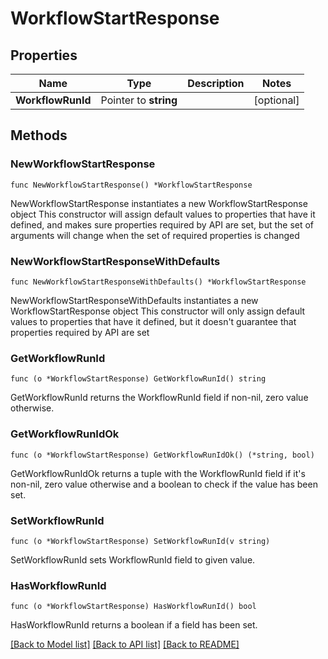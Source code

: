# WorkflowStartResponse

## Properties

Name | Type | Description | Notes
------------ | ------------- | ------------- | -------------
**WorkflowRunId** | Pointer to **string** |  | [optional] 

## Methods

### NewWorkflowStartResponse

`func NewWorkflowStartResponse() *WorkflowStartResponse`

NewWorkflowStartResponse instantiates a new WorkflowStartResponse object
This constructor will assign default values to properties that have it defined,
and makes sure properties required by API are set, but the set of arguments
will change when the set of required properties is changed

### NewWorkflowStartResponseWithDefaults

`func NewWorkflowStartResponseWithDefaults() *WorkflowStartResponse`

NewWorkflowStartResponseWithDefaults instantiates a new WorkflowStartResponse object
This constructor will only assign default values to properties that have it defined,
but it doesn't guarantee that properties required by API are set

### GetWorkflowRunId

`func (o *WorkflowStartResponse) GetWorkflowRunId() string`

GetWorkflowRunId returns the WorkflowRunId field if non-nil, zero value otherwise.

### GetWorkflowRunIdOk

`func (o *WorkflowStartResponse) GetWorkflowRunIdOk() (*string, bool)`

GetWorkflowRunIdOk returns a tuple with the WorkflowRunId field if it's non-nil, zero value otherwise
and a boolean to check if the value has been set.

### SetWorkflowRunId

`func (o *WorkflowStartResponse) SetWorkflowRunId(v string)`

SetWorkflowRunId sets WorkflowRunId field to given value.

### HasWorkflowRunId

`func (o *WorkflowStartResponse) HasWorkflowRunId() bool`

HasWorkflowRunId returns a boolean if a field has been set.


[[Back to Model list]](../README.md#documentation-for-models) [[Back to API list]](../README.md#documentation-for-api-endpoints) [[Back to README]](../README.md)


